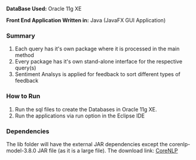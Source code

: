  **DataBase Used:** Oracle 11g XE
 
 **Front End Application Written in:** Java (JavaFX GUI Application)

<h3>Summary</h3>

1. Each query has it's own package where it is processed in the main method
2. Every package has it's own stand-alone interface for the respective query(s)
3. Sentiment Analsys is applied for feedback to sort different types of feedback

<h3>How to Run</h3>

1. Run the sql files to create the Databases in Oracle 11g XE.
2. Run the applications via run option in the Eclipse IDE

<h3>Dependencies</h3>

The lib folder will have the external JAR dependencies except the corenlp-model-3.8.0 JAR file (as it is a large file). The download link:
[CoreNLP](https://stanfordnlp.github.io/CoreNLP/history.html)
